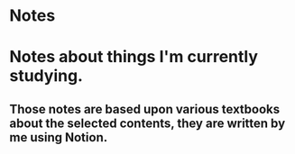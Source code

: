 # Notes
<h1>Notes about things I'm currently studying.
</h1>
<h2>Those notes are based upon various textbooks about the selected contents, they are written by me using Notion.</h2>
